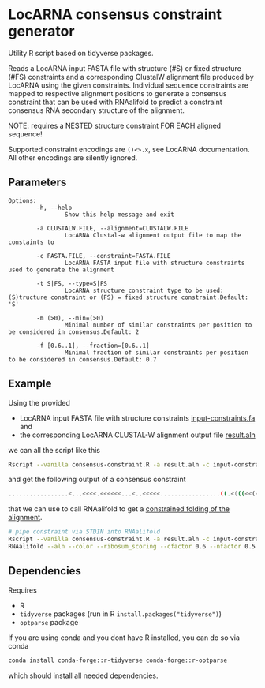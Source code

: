# LocARNA consensus constraint generator

Utility R script based on tidyverse packages.

Reads a LocARNA input FASTA file with structure (#S) or fixed
structure (#FS) constraints and a corresponding ClustalW alignment
file produced by LocARNA using the given constraints.
Individual sequence constraints are mapped to respective alignment positions
to generate a consensus constraint that can be used with RNAalifold
to predict a constraint consensus RNA secondary structure of the alignment.

NOTE: requires a NESTED structure constraint FOR EACH aligned sequence!

Supported constraint encodings are `()<>.x`, see LocARNA documentation.
All other encodings are silently ignored.

## Parameters

```
Options:
        -h, --help
                Show this help message and exit

        -a CLUSTALW.FILE, --alignment=CLUSTALW.FILE
                LocARNA Clustal-w alignment output file to map the constaints to

        -c FASTA.FILE, --constraint=FASTA.FILE
                LocARNA FASTA input file with structure constraints used to generate the alignment

        -t S|FS, --type=S|FS
                LocARNA structure constraint type to be used: (S)tructure constraint or (FS) = fixed structure constraint.Default: 'S'

        -m (>0), --min=(>0)
                Minimal number of similar constraints per position to be considered in consensus.Default: 2

        -f [0.6..1], --fraction=[0.6..1]
                Minimal fraction of similar constraints per position to be considered in consensus.Default: 0.7
```

## Example

Using the provided 

- LocARNA input FASTA file with structure constraints [input-constraints.fa](input-constraints.fa) and
- the corresponding LocARNA CLUSTAL-W alignment output file [result.aln](result.aln)

we can all the script like this

```sh
Rscript --vanilla consensus-constraint.R -a result.aln -c input-constraints.fa
```

and get the following output of a consensus constraint

```sh
.................<...<<<<.<<<<<<...<..<<<<<.................((.<(((<<(<......(((((<<<<................................................................................................>>)))))....>....>)>>)))>)).>>.............>>>>>>.>>.......>>....................................................................................
```

that we can use to call RNAalifold to get a [constrained folding of the alignment](https://www.tbi.univie.ac.at/RNA/ViennaRNA/refman/man/RNAalifold.html#structure-constraints).

```sh
# pipe constraint via STDIN into RNAalifold
Rscript --vanilla consensus-constraint.R -a result.aln -c input-constraints.fa | \
RNAalifold --aln --color --ribosum_scoring --cfactor 0.6 --nfactor 0.5 --mis -t 0 -C --enforceConstraint --noLP result.aln
```

## Dependencies

Requires 

- R
- `tidyverse` packages  (run in R `install.packages("tidyverse")`)
- `optparse` package

If you are using conda and you dont have R installed, you can do so via conda

```sh
conda install conda-forge::r-tidyverse conda-forge::r-optparse
```

which should install all needed dependencies.


